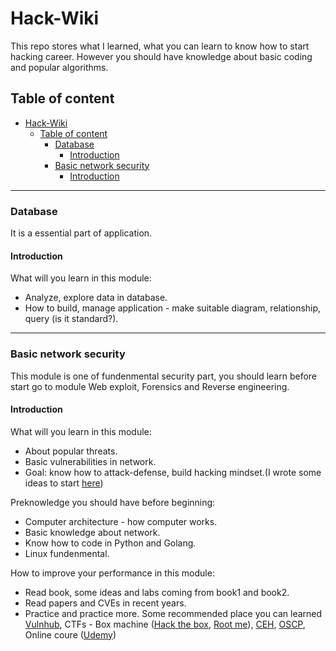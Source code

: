 # Hack-Wiki

This repo stores what I learned, what you can learn to know how to start hacking career. However you should have knowledge about basic coding and popular algorithms.

## Table of content
- [Hack-Wiki](#hack-wiki)
  - [Table of content](#table-of-content)
    - [Database](#database)
      - [Introduction](#introduction)
    - [Basic network security](#basic-network-security)
      - [Introduction](#introduction)
    
---

### Database

It is a essential part of application.

#### Introduction

What will you learn in this module:
- Analyze, explore data in database.
- How to build, manage application - make suitable diagram, relationship, query (is it standard?). 

---

### Basic network security

This module is one of fundenmental security part, you should learn before start go to module Web exploit, Forensics and Reverse engineering.

#### Introduction

What will you learn in this module:
- About popular threats.
- Basic vulnerabilities in network.
- Goal: know how to attack-defense, build hacking mindset.(I wrote some ideas to start [here](https://github.com/Trumpiter-max/Tricks-in-web-exploiting#what-is-actually-hacking)) 

Preknowledge you should have before beginning:
- Computer architecture - how computer works.
- Basic knowledge about network.
- Know how to code in Python and Golang.
- Linux fundenmental.

How to improve your performance in this module:
- Read book, some ideas and labs coming from book1 and book2.
- Read papers and CVEs in recent years.
- Practice and practice more. Some recommended place you can learned [Vulnhub](https://www.vulnhub.com/), CTFs - Box machine ([Hack the box](https://www.hackthebox.com/), [Root me](https://www.root-me.org/?lang=en)), [CEH](https://www.eccouncil.org/programs/certified-ethical-hacker-ceh/), [OSCP](https://www.offensive-security.com/pwk-oscp/), Online coure ([Udemy](https://www.udemy.com/))





